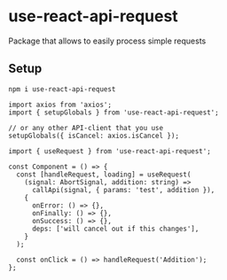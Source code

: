 # use-react-api-request

Package that allows to easily process simple requests

## Setup

```shell
npm i use-react-api-request
```

```tsx
import axios from 'axios';
import { setupGlobals } from 'use-react-api-request';

// or any other API-client that you use
setupGlobals({ isCancel: axios.isCancel });
```

```tsx
import { useRequest } from 'use-react-api-request';

const Component = () => {
  const [handleRequest, loading] = useRequest(
    (signal: AbortSignal, addition: string) =>
      callApi(signal, { params: 'test', addition }),
    {
      onError: () => {},
      onFinally: () => {},
      onSuccess: () => {},
      deps: ['will cancel out if this changes'],
    }
  );

  const onClick = () => handleRequest('Addition');
};
```
